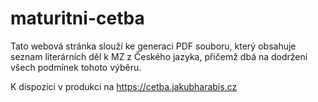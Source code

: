 # maturitni-cetba

Tato webová stránka slouží ke generaci PDF souboru, který obsahuje seznam literárních děl k MZ z Českého jazyka, přičemž dbá na dodržení všech podmínek tohoto výběru.

K dispozici v produkci na https://cetba.jakubharabis.cz
